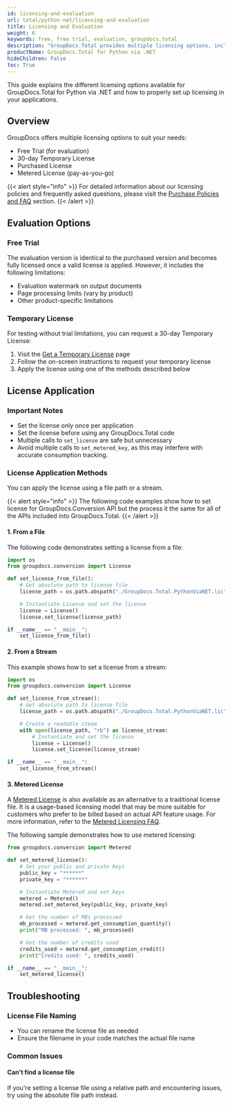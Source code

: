 ```yaml
---
id: licensing-and-evaluation
url: total/python-net/licensing-and-evaluation
title: Licensing and Evaluation
weight: 6
keywords: free, free trial, evaluation, groupdocs.total
description: "GroupDocs.Total provides multiple licensing options, including a Free Trial and a 30-day Temporary License for evaluation."
productName: GroupDocs.Total for Python via .NET
hideChildren: False
toc: True
---
```


This guide explains the different licensing options available for GroupDocs.Total for Python via .NET and how to properly set up licensing in your applications.

## Overview

GroupDocs offers multiple licensing options to suit your needs:
- Free Trial (for evaluation)
- 30-day Temporary License
- Purchased License
- Metered License (pay-as-you-go)

{{< alert style="info" >}}
For detailed information about our licensing policies and frequently asked questions, please visit the [Purchase Policies and FAQ](https://purchase.groupdocs.com/policies/) section.
{{< /alert >}}

## Evaluation Options

### Free Trial

The evaluation version is identical to the purchased version and becomes fully licensed once a valid license is applied. However, it includes the following limitations:
- Evaluation watermark on output documents
- Page processing limits (vary by product)
- Other product-specific limitations

### Temporary License

For testing without trial limitations, you can request a 30-day Temporary License:
1. Visit the [Get a Temporary License](https://purchase.groupdocs.com/temporary-license/) page
2. Follow the on-screen instructions to request your temporary license
3. Apply the license using one of the methods described below

## License Application

### Important Notes

- Set the license only once per application
- Set the license before using any GroupDocs.Total code
- Multiple calls to `set_license` are safe but unnecessary
- Avoid multiple calls to `set_metered_key`, as this may interfere with accurate consumption tracking.

### License Application Methods

You can apply the license using a file path or a stream.

{{< alert style="info" >}}
The following code examples show how to set license for GroupDocs.Conversion API but the process it the same for all of the APIs included into GroupDocs.Total.
{{< /alert >}}

#### 1. From a File

The following code demonstrates setting a license from a file:

```python
import os
from groupdocs.conversion import License

def set_license_from_file():
    # Get absolute path to license file
    license_path = os.path.abspath("./GroupDocs.Total.PythonViaNET.lic")

    # Instantiate License and set the license
    license = License()
    license.set_license(license_path)

if __name__ == "__main__":
    set_license_from_file()
```

#### 2. From a Stream 

This example shows how to set a license from a stream:

```python
import os
from groupdocs.conversion import License

def set_license_from_stream():
    # Get absolute path to license file
    license_path = os.path.abspath("./GroupDocs.Total.PythonViaNET.lic")

    # Create a readable steam
    with open(license_path, "rb") as license_stream:
        # Instantiate and set the license
        license = License()
        license.set_license(license_stream)

if __name__ == "__main__":
    set_license_from_stream()
```

#### 3. Metered License

A [Metered License](https://reference.groupdocs.com/conversion/python-net/groupdocs.conversion/metered/) is also available as an alternative to a traditional license file. It is a usage-based licensing model that may be more suitable for customers who prefer to be billed based on actual API feature usage. For more information, refer to the [Metered Licensing FAQ](https://purchase.groupdocs.com/faqs/licensing/metered/).

The following sample demonstrates how to use metered licensing:

```python
from groupdocs.conversion import Metered

def set_metered_license():
    # Set your public and private keys
    public_key = "******" 
    private_key = "******" 

    # Instantiate Metered and set keys
    metered = Metered()
    metered.set_metered_key(public_key, private_key)

    # Get the number of MBs processed
    mb_processed = metered.get_consumption_quantity()
    print("MB processed: ", mb_processed)

    # Get the number of credits used
    credits_used = metered.get_consumption_credit()
    print("Credits used: ", credits_used)

if __name__ == "__main__":
    set_metered_license()
```

## Troubleshooting

### License File Naming
- You can rename the license file as needed
- Ensure the filename in your code matches the actual file name

### Common Issues

#### Can't find a license file

If you're setting a license file using a relative path and encountering issues, try using the absolute file path instead.